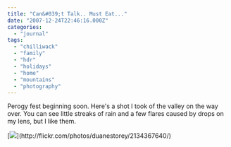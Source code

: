 ```yaml
---
title: "Can&#039;t Talk.. Must Eat..."
date: "2007-12-24T22:46:16.000Z"
categories: 
  - "journal"
tags: 
  - "chilliwack"
  - "family"
  - "hdr"
  - "holidays"
  - "home"
  - "mountains"
  - "photography"
---
```


Perogy fest beginning soon. Here's a shot I took of the valley on the way over. You can see little streaks of rain and a few flares caused by drops on my lens, but I like them.

[![](http://farm3.static.flickr.com/2368/2134367640_105b8715df.jpg?v=0")](http://flickr.com/photos/duanestorey/2134367640/)
